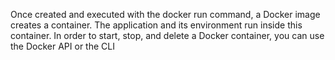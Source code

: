 Once created and executed with the docker run command, a
Docker image creates a container. The application and its environment run
inside this container. In order to start, stop, and delete a Docker container, you
can use the Docker API or the CLI